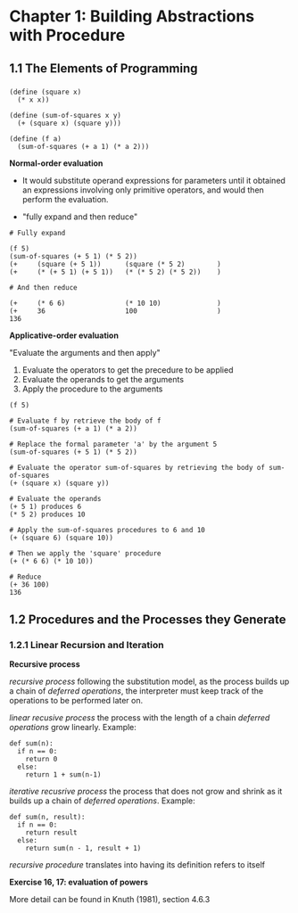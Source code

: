 # Chapter 1: Building Abstractions with Procedure

## 1.1 The Elements of Programming

###
```
(define (square x)
  (* x x))

(define (sum-of-squares x y)
  (+ (square x) (square y)))

(define (f a)
  (sum-of-squares (+ a 1) (* a 2)))
```

**Normal-order evaluation**
- It would substitute operand expressions for parameters until it obtained an expressions involving only primitive operators, and would then perform the evaluation.

- "fully expand and then reduce"


```
# Fully expand

(f 5)
(sum-of-squares (+ 5 1) (* 5 2))
(+     (square (+ 5 1))      (square (* 5 2)        )
(+     (* (+ 5 1) (+ 5 1))   (* (* 5 2) (* 5 2))    )

# And then reduce

(+     (* 6 6)               (* 10 10)              )
(+     36                    100                    )
136
```

**Applicative-order evaluation**

"Evaluate the arguments and then apply"

1. Evaluate the operators to get the precedure to be applied
2. Evaluate the operands to get the arguments
3. Apply the procedure to the arguments

```
(f 5)

# Evaluate f by retrieve the body of f
(sum-of-squares (+ a 1) (* a 2))

# Replace the formal parameter 'a' by the argument 5
(sum-of-squares (+ 5 1) (* 5 2))

# Evaluate the operator sum-of-squares by retrieving the body of sum-of-squares
(+ (square x) (square y))

# Evaluate the operands
(+ 5 1) produces 6
(* 5 2) produces 10

# Apply the sum-of-squares procedures to 6 and 10
(+ (square 6) (square 10))

# Then we apply the 'square' procedure
(+ (* 6 6) (* 10 10))

# Reduce
(+ 36 100)
136
```

## 1.2 Procedures and the Processes they Generate

### 1.2.1 Linear Recursion and Iteration

**Recursive process**

_recursive process_ following the substitution model, as the process builds up a chain of _deferred operations_, the interpreter must keep track of the operations to be performed later on.

_linear recusive process_ the process with the length of a chain _deferred operations_ grow linearly. Example:

```
def sum(n):
  if n == 0:
    return 0
  else:
    return 1 + sum(n-1)
```

_iterative recusrive process_ the process that does not grow and shrink as it builds up a chain of _deferred operations_. Example:

```
def sum(n, result):
  if n == 0:
    return result
  else:
    return sum(n - 1, result + 1)
```

_recursive procedure_ translates into having its definition refers to itself

**Exercise 16, 17: evaluation of powers**

More detail can be found in Knuth (1981), section 4.6.3

